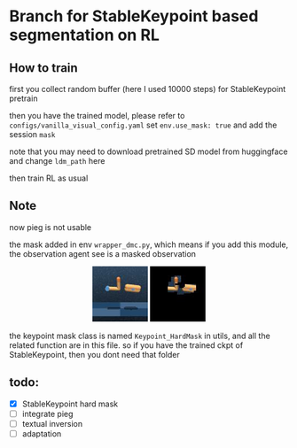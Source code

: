 # Branch for StableKeypoint based segmentation on RL

## How to train
first you collect random buffer (here I used 10000 steps) for StableKeypoint pretrain

then you have the trained model, please refer to ```configs/vanilla_visual_config.yaml``` set ```env.use_mask: true``` and add the session ```mask``` 

note that you may need to download pretrained SD model from huggingface and change ```ldm_path``` here

then train RL as usual

## Note
now pieg is not usable

the mask added in env ```wrapper_dmc.py```, which means if you add this module, the observation agent see is a masked observation

<center>
<figure>
<img src="./assets/obs.jpg" />
<img src="./assets/obs_masked.jpg" />
</figure>
</center>

the keypoint mask class is named ```Keypoint_HardMask``` in utils, and all the related function are in this file. so if you have the trained ckpt of StableKeypoint, then you dont need that folder

## todo:
- [x] StableKeypoint hard mask
- [ ] integrate pieg
- [ ] textual inversion
- [ ] adaptation